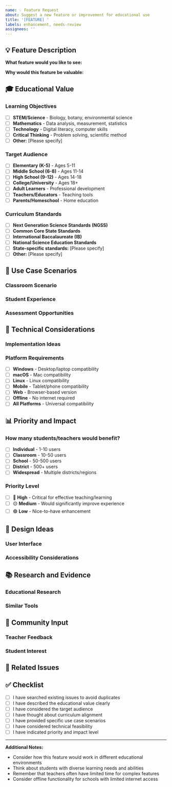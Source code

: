 ```yaml
---
name: 💡 Feature Request
about: Suggest a new feature or improvement for educational use
title: '[FEATURE] '
labels: enhancement, needs-review
assignees: ''
---
```


## 💡 Feature Description
<!-- A clear and concise description of the feature you'd like to see -->

**What feature would you like to see:**


**Why would this feature be valuable:**


## 🎓 Educational Value
<!-- Help us understand the educational impact -->

### Learning Objectives
<!-- What educational goals would this feature support? -->
- [ ] **STEM/Science** - Biology, botany, environmental science
- [ ] **Mathematics** - Data analysis, measurement, statistics
- [ ] **Technology** - Digital literacy, computer skills
- [ ] **Critical Thinking** - Problem solving, scientific method
- [ ] **Other:** [Please specify]

### Target Audience
<!-- Who would benefit from this feature? -->
- [ ] **Elementary (K-5)** - Ages 5-11
- [ ] **Middle School (6-8)** - Ages 11-14
- [ ] **High School (9-12)** - Ages 14-18
- [ ] **College/University** - Ages 18+
- [ ] **Adult Learners** - Professional development
- [ ] **Teachers/Educators** - Teaching tools
- [ ] **Parents/Homeschool** - Home education

### Curriculum Standards
<!-- Which educational standards would this support? -->
- [ ] **Next Generation Science Standards (NGSS)**
- [ ] **Common Core State Standards**
- [ ] **International Baccalaureate (IB)**
- [ ] **National Science Education Standards**
- [ ] **State-specific standards:** [Please specify]
- [ ] **Other:** [Please specify]

## 🎯 Use Case Scenarios
<!-- Describe how this feature would be used in practice -->

### Classroom Scenario
<!-- How would a teacher use this in class? -->


### Student Experience
<!-- How would students interact with this feature? -->


### Assessment Opportunities
<!-- How could this feature help with student evaluation? -->


## 🔧 Technical Considerations
<!-- If you have technical insights, please share -->

### Implementation Ideas
<!-- How do you envision this working technically? -->


### Platform Requirements
<!-- Should this work on specific platforms? -->
- [ ] **Windows** - Desktop/laptop compatibility
- [ ] **macOS** - Mac compatibility
- [ ] **Linux** - Linux compatibility
- [ ] **Mobile** - Tablet/phone compatibility
- [ ] **Web** - Browser-based version
- [ ] **Offline** - No internet required
- [ ] **All Platforms** - Universal compatibility

## 📊 Priority and Impact
<!-- Help us understand the importance of this feature -->

### How many students/teachers would benefit?
- [ ] **Individual** - 1-10 users
- [ ] **Classroom** - 10-50 users
- [ ] **School** - 50-500 users
- [ ] **District** - 500+ users
- [ ] **Widespread** - Multiple districts/regions

### Priority Level
<!-- How urgent is this feature? -->
- [ ] 🔴 **High** - Critical for effective teaching/learning
- [ ] 🟡 **Medium** - Would significantly improve experience
- [ ] 🟢 **Low** - Nice-to-have enhancement

## 🎨 Design Ideas
<!-- If you have visual or interaction ideas, please share -->

### User Interface
<!-- How should this feature look and feel? -->


### Accessibility Considerations
<!-- How can we make this feature accessible to all learners? -->


## 📚 Research and Evidence
<!-- Any research or evidence supporting this feature? -->

### Educational Research
<!-- Studies or articles supporting this approach -->


### Similar Tools
<!-- Examples of this feature in other educational software -->


## 💬 Community Input
<!-- Have you discussed this with other educators? -->

### Teacher Feedback
<!-- What do other teachers think about this idea? -->


### Student Interest
<!-- Have students expressed interest in this type of feature? -->


## 🔗 Related Issues
<!-- Link to any related feature requests or bug reports -->


## ✅ Checklist
<!-- Please check all applicable items -->
- [ ] I have searched existing issues to avoid duplicates
- [ ] I have described the educational value clearly
- [ ] I have considered the target audience
- [ ] I have thought about curriculum alignment
- [ ] I have provided specific use case scenarios
- [ ] I have considered technical feasibility
- [ ] I have indicated priority and impact level

---

**Additional Notes:**
- Consider how this feature would work in different educational environments
- Think about students with diverse learning needs and abilities
- Remember that teachers often have limited time for complex features
- Consider offline functionality for schools with limited internet access 
